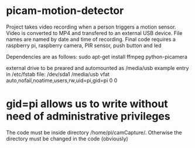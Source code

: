 # picam-motion-detector
Project takes video recording when a person triggers a motion sensor.
Video is converted to MP4 and transfered to an external USB device. 
File names are named by date and time of recording.
Final code requires a raspberry pi, raspberry camera, PIR sensor, push button and led

Dependencies are as follows:
sudo apt-get install ffmpeg python-picamera

external drive to be preared and automounted as /media/usb 
example entry in /etc/fstab file:
/dev/sda1 /media/usb vfat auto,nofail,noatime,users,rw,uid=pi,gid=pi 0 0
# gid=pi allows us to write without need of administrative privileges

The code must be inside directory /home/pi/camCapture/. Otherwise the directory must be changed in the code (obviously) 
